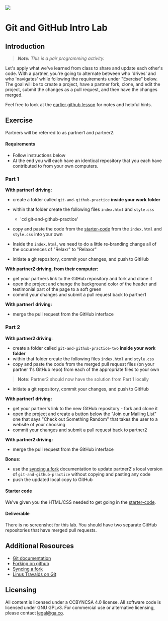 <!--
Market: SF
-->
![](https://ga-dash.s3.amazonaws.com/production/assets/logo-9f88ae6c9c3871690e33280fcf557f33.png)

# Git and GitHub Intro Lab

## Introduction
> ***Note:*** *This is a pair programming activity.*


Let's apply what we've learned from class to share and update each other's code.  With a partner, you're going to alternate between who 'drives' and who 'navigates' while following the requirements under "Exercise" below. The goal will be to create a project, have a partner fork, clone, and edit the project, submit the changes as a pull request, and then have the changes merged.  

Feel free to look at the [earlier github lesson](https://github.com/den-wdi-2/git-and-github) for notes and helpful hints.

## Exercise

Partners will be referred to as partner1 and partner2.

#### Requirements

- Follow instructions below
- At the end you will each have an identical repository that you each have contributed to from your own computers.

### Part 1

**With partner1 driving:**

- create a folder called `git-and-github-practice` **inside your work folder**

- within that folder create the following files `index.html` and `style.css`
  - 'cd git-and-github-practice'
- copy and paste the code from the [starter-code](starter-code) from the `index.html` and `style.css` into your own
- Inside the `index.html`, we need to do a little re-branding change all of the occurrences of "Relaxr" to "Relaxor"
- initiate a git repository, commit your changes, and push to GitHub


**With partner2 driving, from their computer:**

- get your partners link to the GitHub repository and fork and clone it
- open the project and change the background color of the header and testimonial part of the page to a soft green
- commit your changes and submit a pull request back to partner1


**With partner1 driving:**

- merge the pull request from the GitHub interface



### Part 2

**With partner2 driving**:


- create a folder called `git-and-github-practice-two` **inside your work folder**
-  within that folder create the following files `index.html` and `style.css`
-  copy and paste the code from the merged pull request files (on your partner 1's GitHub repo) from each of the appropriate files to your own

>**Note:** Partner2 should now have the solution from Part 1 locally

- initiate a git repository, commit your changes, and push to GitHub

**With partner1 driving:**

- get your partner's link to the new GitHub repository - fork and clone it
- open the project and create a button below the "Join our Mailing List" one that says "Check out Something Random" that takes the user to a website of your choosing
- commit your changes and submit a pull request back to partner2


**With partner2 driving:**

- merge the pull request from the GitHub interface

**Bonus**:

- use the [syncing a fork](https://help.github.com/articles/syncing-a-fork/) documentation to update partner2's local version of `git-and-github-practice` without copying and pasting any code
- push the updated local copy to GitHub

#### Starter code

We've given you the HTML/CSS needed to get going in the [starter-code](starter-code).

#### Deliverable

There is no screenshot for this lab.  You should have two separate GitHub repositories that have merged pull requests.

## Additional Resources

- [Git documentation](https://git-scm.com/documentation)
- [Forking on github](https://help.github.com/articles/fork-a-repo/)
- [Syncing a fork](https://help.github.com/articles/syncing-a-fork/)
- [Linus Travalds on Git](https://www.youtube.com/watch?v=4XpnKHJAok8)

## Licensing
All content is licensed under a CC­BY­NC­SA 4.0 license.
All software code is licensed under GNU GPLv3. For commercial use or alternative licensing, please contact legal@ga.co.
